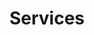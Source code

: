 ---
title: Services
layout: services
menu:
  main:
    weight: 2
seo:
  page_title: Heating and Cooling Repair Services in Watertown, WI
  meta_description: Whether it's routine maintenance or emergency repairs, our team of certified HVAC professionals is dedicated to ensuring comfort in your home all year round. Call us today!
  featured_image: /uploads/bryant-technician-installing-new-air-conditioner.jpg
  featured_image_alt: Bryant salesperson meeting with homeowners at kitchen table
hero: 
  heading: Complete Heating and Cooling Services
  body: Whether it's routine maintenance or emergency repairs, our team of certified HVAC professionals is dedicated to ensuring comfort in your home all year round.
  image: 
    image_url: /uploads/bryant-technician-installing-new-air-conditioner
    image_alt: Bryant salesperson meeting with homeowners at kitchen table
  button:
    enabled: true
    button_url: /contact/ 
    button_text:  Request Service
    open_in_new_tab: false
intro: 
  heading: 24/7 Emergency HVAC Service
  body: Our service department is ready to service your commercial or residential equipment any time, day or night. Richter Heating and Air Conditioning offers flat rate pricing to provide our customers with the best value. We service all brands of equipment, and our service trucks have access to a large inventory of repair parts to save the customer time and money.
breakout: 
  heading: Our Comprehensive HVAC Services
  body: >-
    * Heating & Cooling Services
  
    * Sales, Service and Installation
    
    * Boilers
    
    * Radiant In-Floor Heat
    
    * Geothermal Heating
    
    * Indoor Air Quality
    
    * Fireplaces
  image: 
    image_url: /services-hero-2500_nvfeko.jpg
    image_alt: Bryant salesperson meeting with homeowners at kitchen table
benefits: 
  heading: Benefits
  body: >-
    * FREE estimates

    * 24 hour emergency service, 7 days a week

    * City-wide dispatch

    * On-call technicians, including weekends and evenings

    * Licensed and fully insured

    * Service and repair all major brands and models

    * New equipment sales and installation

    * Duct and coolant leak checks

    * Efficiency checks

    * Competitive pricing

    * Financing options available
  image: 
    image_url: /uploads/woman-baking-cupcakes-with-kids.jpg
    image_alt: Bryant salesperson meeting with homeowners at kitchen table
cooling_checklist: 
  heading: Cooling Preventative Maintenance Checklist
  body: >-
    Regular preventative maintenance is the key to ensuring your cooling system operates at peak efficiency, saves you money on energy costs, and extends the lifespan of your equipment. By addressing potential issues before they become costly problems, you can enjoy peace of mind knowing your system is ready to provide consistent, reliable cooling throughout the warmer months.
  checklist: >-
    * Inspect outside condenser for proper pressures

    * Check power to outside condenser unit

    * Check electrical connections to outside condenser unit

    * Inspect outside condenser coil for cleanliness and leaks

    * Check the condition of condenser fan motor

    * Inspect evaporator coil for leaks

    * Check temperature difference before and after evaporator coil

    * Inspect drain pan under evaporator coil

    * Inspect primary and secondary drain lines

    * Check cleanliness of air filters

    * Lubricate all moving parts if necessary

    * Inspect thermostat efficiency

    * Check breakers and fuses for proper size and defects

    * Inspect amperage draw for outside condenser compressor and fan motor

    * Check contractor in outside condenser to ensure proper start-up
  image: 
    image_url: /services-hero-2500_nvfeko.jpg
    image_alt: Bryant salesperson meeting with homeowners at kitchen table
heating_checklist: 
  heading: Heating Preventative Maintenance Checklist
  body: >-
    A well-maintained heating system is more efficient, uses less energy, and provides consistent comfort throughout your home or office. Embrace our Heating Preventative Maintenance Checklist to safeguard your system's functionality and efficiency.
  checklist: >-
    * Clean pilot assembly

    * Check burners and heat exchanger

    * Adjust air and gas mixture

    * Check pressure on gas valve

    * Set blower control

    * Set gas limit

    * Check blower motor

    * Check fan belt

    * Check all safety controls

    * Check vent for obstructions

    * Lubricate all moving parts if necessary

    * Check and adjust for proper temperature rise

    * Check filters

    * Check vent pipe for leaks

    * Check all electrical connections

    * Check voltage for proper amp draw

    * Check evaporator coil if accessible

    * Check for gas leaks

    * Check heat strips (electrical furnaces)

    * Check breakers and fuses for amp draw (electrical furnaces)

    * Clean thermostat (electrical furnaces)

    * Calibrate thermostat (electrical furnaces)

    * Check for proper air flow (electrical furnaces)

    * Check coolant (heat pumps)

    * Check unit for proper cycling and adjust if needed
  image: 
    image_url: /services-hero-2500_nvfeko.jpg
    image_alt: Bryant salesperson meeting with homeowners at kitchen table
---